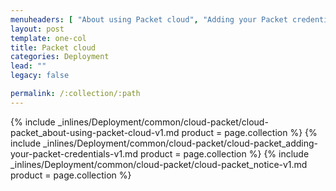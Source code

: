 ```yaml
---
menuheaders: [ "About using Packet cloud", "Adding your Packet credentials", "Notice" ]
layout: post
template: one-col
title: Packet cloud
categories: Deployment
lead: ""
legacy: false

permalink: /:collection/:path
---
```






<a href="#about-using-packet-cloud"></a>{% include _inlines/Deployment/common/cloud-packet/cloud-packet_about-using-packet-cloud-v1.md  product = page.collection %}
<a href="#adding-your-packet-credentials"></a>{% include _inlines/Deployment/common/cloud-packet/cloud-packet_adding-your-packet-credentials-v1.md  product = page.collection %}
<a href="#notice"></a>{% include _inlines/Deployment/common/cloud-packet/cloud-packet_notice-v1.md  product = page.collection %}